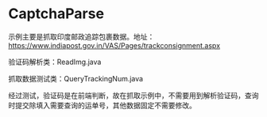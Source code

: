 # CaptchaParse
示例主要是抓取印度邮政追踪包裹数据。地址：https://www.indiapost.gov.in/VAS/Pages/trackconsignment.aspx

验证码解析类：ReadImg.java

抓取数据测试类：QueryTrackingNum.java


经过测试，验证码是在前端判断，故在抓取示例中，不需要用到解析验证码，查询时提交除填入需要查询的运单号，其他数据固定不需要修改。

